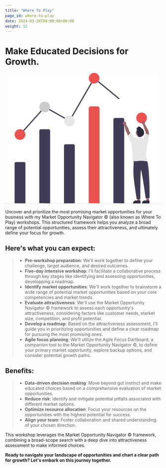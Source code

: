 ```yaml
---
title: "Where To Play"
page_id: where-to-play
date: 2024-03-20T08:00:00+00:00
weight: 12
---
```


# Make Educated Decisions for Growth.

![Where To Play](/images/illustrations/undraw_visual_data_re_mxxo.svg)

<!--more-->

Uncover and prioritize the most promising market opportunities for your business with my Market Opportunity Navigator © (also known as Where To Play) workshops. This structured framework helps you analyze a broad range of potential opportunities, assess their attractiveness, and ultimately define your focus for growth.

## Here's what you can expect:

> - **Pre-workshop preparation**: We'll work together to define your challenge, target audience, and desired outcomes.
> - **Five-day intensive workshop**: I'll facilitate a collaborative process through key stages like identifying and assessing opportunities, developping a roadmap.
> - **Identify market opportunities**: We'll work together to brainstorm a wide range of potential market opportunities based on your core competencies and market trends.
> - **Evaluate attractiveness**: We'll use the Market Opportunity Navigator © framework to assess each opportunity's attractiveness, considering factors like customer needs, market size, competition, and profit potential.
> - **Develop a roadmap**: Based on the attractiveness assessment, I'll guide you in prioritizing opportunities and define a clear roadmap for pursuing the most promising ones.
> - **Agile focus planning**: We'll utilize the Agile Focus Dartboard, a companion tool to the Market Opportunity Navigator ©, to define your primary market opportunity, explore backup options, and consider potential growth paths.

## Benefits:

> - **Data-driven decision making**: Move beyond gut instinct and make educated choices based on a comprehensive evaluation of market opportunities.
> - **Reduce risk**: Identify and mitigate potential pitfalls associated with different market options.
> - **Optimize resource allocation**: Focus your resources on the opportunities with the highest potential for success.
> - **Align your team**: Foster collaboration and shared understanding of your chosen direction.

This workshop leverages the Market Opportunity Navigator © framework, combining a broad-scope search with a deep dive into attractiveness assessment to make informed choices.

**Ready to navigate your landscape of opportunities and chart a clear path for growth? Let's embark on this journey together.**
